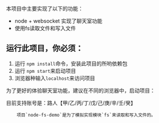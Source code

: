 本项目中主要实现了以下的功能：
- node + websocket 实现了聊天室功能
- 使用fs读取文件和写入文件

## 运行此项目，你必须：
1. 运行 `npm install`命令，安装此项目的所哟依赖包
2. 运行 `npm start`来启动项目
3. 浏览器种输入`localhost`来访问项目


为了更好的体验聊天室功能，建议在不同的浏览器中，启动项目：

目前支持账号是：路人【甲/乙/丙/丁/戊/己/庚/辛/壬/癸】

        项目`node-fs-demo`是为了模拟实现模块`fs`来读取和写入文件的。